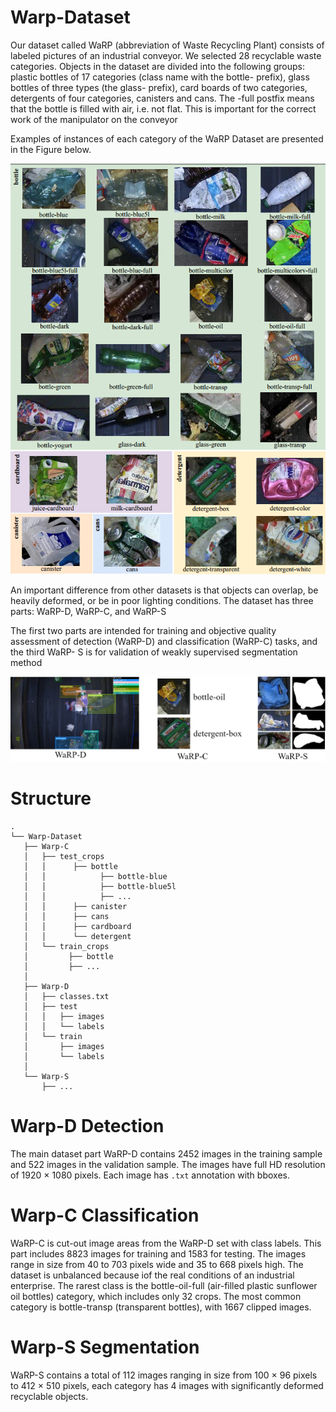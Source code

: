 # Warp-Dataset

Our dataset called WaRP (abbreviation of Waste Recycling Plant) consists
of labeled pictures of an industrial conveyor. We selected 28 recyclable waste
categories. Objects in the dataset are divided into the following groups: plastic bottles of 17 categories (class name with the bottle- prefix),
glass bottles of three types (the glass- prefix), card boards of two categories,
detergents of four categories, canisters and cans. The -full postfix means that
the bottle is filled with air, i.e. not flat. This is important for the correct work
of the manipulator on the conveyor

Examples of instances of each category of the WaRP Dataset are presented
in the Figure below. 

![Dataset classes](/assets/WaRP-Categories.png)

 
An important difference from other datasets is that objects can
overlap, be heavily deformed, or be in poor lighting conditions.
The dataset has three parts: WaRP-D, WaRP-C, and WaRP-S

The first two parts are intended for training and objective quality assessment
of detection (WaRP-D) and classification (WaRP-C) tasks, and the third WaRP-
S is for validation of weakly supervised segmentation method

![Dataset parts](/assets/WaRP-Dataset.png)
 
 # Structure
 
 
 ```
 .
└── Warp-Dataset
    ├── Warp-C
    │   ├── test_crops
    │   │      ├── bottle
    │   │            ├── bottle-blue
    │   │            ├── bottle-blue5l
    │   │            ├── ...
    │   │      ├── canister
    │   │      ├── cans
    │   │      ├── cardboard
    │   │      └── detergent
    │   └── train_crops
    │         ├── bottle
    │         ├── ...
    │
    ├── Warp-D
    │   ├── classes.txt
    │   ├── test
    │   │   ├── images
    │   │   └── labels
    │   └── train
    │       ├── images
    │       └── labels
    │ 
    └── Warp-S
        ├── ...
```
# Warp-D Detection
The main dataset part WaRP-D contains 2452 images in the training sample
and 522 images in the validation sample. The images have full HD resolution
of 1920 × 1080 pixels.
Each image has ```.txt``` annotation with bboxes.

# Warp-C Classification
WaRP-C is cut-out image areas from the WaRP-D set with class labels.
This part includes 8823 images for training and 1583 for testing. The images
range in size from 40 to 703 pixels wide and 35 to 668 pixels high. The dataset is
unbalanced because iof the real conditions of an industrial enterprise. The rarest
class is the bottle-oil-full (air-filled plastic sunflower oil bottles) category, which
includes only 32 crops. The most common category is bottle-transp (transparent
bottles), with 1667 clipped images.

# Warp-S Segmentation
WaRP-S contains a total of 112 images ranging in size from 100 × 96 pixels
to 412 × 510 pixels, each category has 4 images with significantly deformed
recyclable objects.
